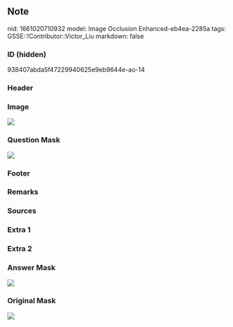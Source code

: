 ## Note
nid: 1661020710932
model: Image Occlusion Enhanced-eb4ea-2285a
tags: GSSE::!Contributor::Victor_Liu
markdown: false

### ID (hidden)
938407abda5f47229940625e9eb9644e-ao-14

### Header


### Image
<img src="tmp8ds6en7u.png">

### Question Mask
<img src="938407abda5f47229940625e9eb9644e-ao-14-Q.svg">

### Footer


### Remarks


### Sources


### Extra 1


### Extra 2


### Answer Mask
<img src="938407abda5f47229940625e9eb9644e-ao-14-A.svg">

### Original Mask
<img src="938407abda5f47229940625e9eb9644e-ao-O.svg">

